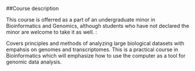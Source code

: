 ##Course description

This course is offerred as a part of an undergraduate minor in Bioinformatics and Genomics, although students who have not declared the minor are welcome to take it as well. :

Covers principles and methods of analyzing large biological datasets with empahsis on genomes and transcriptomes. This is a practical course in Bioinformatics which will emphasize how to use the computer as a tool for genomic data analysis.
